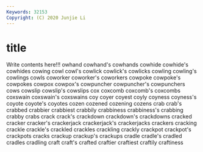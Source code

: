 ```yaml
---
Keywords: 32153
Copyright: (C) 2020 Junjie Li
---
```


# title

Write contents here!!!
owhand 
cowhand's
cowhands 
cowhide 
cowhide's 
cowhides 
cowing 
cowl 
cowl's 
cowlick 
cowlick's 
cowlicks
cowling 
cowling's 
cowlings 
cowls 
coworker 
coworker's 
coworkers 
cowpoke 
cowpoke's 
cowpokes
cowpox 
cowpox's 
cowpuncher 
cowpuncher's 
cowpunchers 
cows 
cowslip 
cowslip's 
cowslips 
cox
coxcomb 
coxcomb's 
coxcombs 
coxswain 
coxswain's 
coxswains 
coy 
coyer 
coyest 
coyly
coyness 
coyness's 
coyote 
coyote's 
coyotes 
cozen 
cozened 
cozening 
cozens 
crab
crab's 
crabbed 
crabbier 
crabbiest 
crabbily 
crabbiness 
crabbiness's 
crabbing 
crabby 
crabs
crack 
crack's 
crackdown 
crackdown's 
crackdowns 
cracked 
cracker 
cracker's 
crackerjack 
crackerjack's
crackerjacks 
crackers 
cracking 
crackle 
crackle's 
crackled 
crackles 
crackling 
crackly 
crackpot
crackpot's 
crackpots 
cracks 
crackup 
crackup's 
crackups 
cradle 
cradle's 
cradled 
cradles
cradling 
craft 
craft's 
crafted 
craftier 
craftiest 
craftily 
craftiness 
